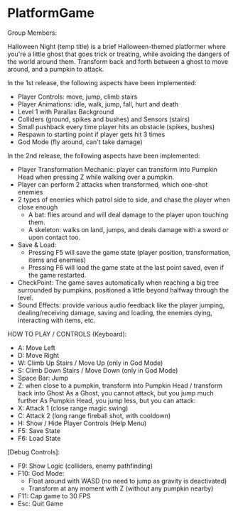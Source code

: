 # PlatformGame

Group Members: 

Halloween Night (temp title) is a brief Halloween-themed platformer where you're a little ghost that goes trick or treating, while avoiding the dangers of the world around them. Transform back and forth between a ghost to move around, and a pumpkin to attack.

In the 1st release, the following aspects have been implemented:
- Player Controls: move, jump, climb stairs
- Player Animations: idle, walk, jump, fall, hurt and death
- Level 1 with Parallax Background
- Colliders (ground, spikes and bushes) and Sensors (stairs)
- Small pushback every time player hits an obstacle (spikes, bushes)
- Respawn to starting point if player gets hit 3 times
- God Mode (fly around, can't take damage)

In the 2nd release, the following aspects have been implemented:
- Player Transformation Mechanic: player can transform into Pumpkin Head when pressing Z while walking over a pumpkin.
- Player can perform 2 attacks when transformed, which one-shot enemies
- 2 types of enemies which patrol side to side, and chase the player when close enough
   - A bat: flies around and will deal damage to the player upon touching them.
   - A skeleton: walks on land, jumps, and deals damage with a sword or upon contact too.
- Save & Load:
   - Pressing F5 will save the game state (player position, transformation, items and enemies) 
   - Pressing F6 will load the game state at the last point saved, even if the game restarted.
- CheckPoint: The game saves automatically when reaching a big tree surrounded by pumpkins, positioned a little beyond halfway through the level.
- Sound Effects: provide various audio feedback like the player jumping, dealing/receiving damage, saving and loading, the enemies dying, interacting with items, etc.


HOW TO PLAY / CONTROLS (Keyboard):
- A: Move Left
- D: Move Right
- W: Climb Up Stairs / Move Up (only in God Mode)
- S: Climb Down Stairs / Move Down (only in God Mode)
- Space Bar: Jump
- Z: when close to a pumpkin, transform into Pumpkin Head / transform back into Ghost 
As a Ghost, you cannot attack, but you jump much further
As Pumpkin Head, you jump less, but you can attack: 
- X: Attack 1 (close range magic swing)
- C: Attack 2 (long range fireball shot, with cooldown)
- H: Show / Hide Player Controls (Help Menu)
- F5: Save State
- F6: Load State

[Debug Controls]:
- F9: Show Logic (colliders, enemy pathfinding)
- F10: God Mode: 
   - Float around with WASD (no need to jump as gravity is deactivated) 
   - Transform at any moment with Z (without any pumpkin nearby)
- F11: Cap game to 30 FPS
- Esc: Quit Game

